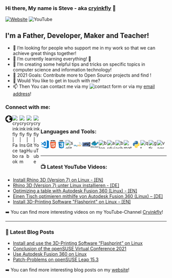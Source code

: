 ### Hi there, My name is Steve - aka [cryinkfly][website] 👋

[![Website](https://img.shields.io/website?label=cryinkfly.com&style=for-the-badge&url=https%3A%2F%2Fcryinkfly.com)](https://cryinkfly.com)
![YouTube](https://img.shields.io/youtube/channel/subscribers/UCJO-EOBPtlVv5OycHkFPcRg?label=YouTube%20Subscribers&style=for-the-badge)

## I'm a Father, Developer, Maker and Teacher!

- 🔭 I’m looking for people who support me in my work so that we can achieve great things together!
- 🌱 I’m currently learning everything! 🤣
- 📔 I’m creating some helpful tips and tricks on specific topics in computer science and information technology!
- 🥅 2021 Goals: Contribute more to Open Source projects and find !
- 💬 Would You like to get in touch with me?
- 📫 Then You can contact me via my ![contact form](https://cryinkfly.com/contact/) or via my [email address]!

### Connect with me:

[<img align="left" alt="cryinkfly.com" width="22px" src="https://raw.githubusercontent.com/iconic/open-iconic/master/svg/globe.svg" />][website]
[<img align="left" alt="cryinkfly | Facebook" width="22px" src="https://cdn.jsdelivr.net/npm/simple-icons@v3/icons/facebook.svg" />][facebook]
[<img align="left" alt="cryinkfly | Instagram" width="22px" src="https://cdn.jsdelivr.net/npm/simple-icons@v3/icons/instagram.svg" />][instagram]
[<img align="left" alt="cryinkfly | GitHub" width="22px" src="https://cdn.jsdelivr.net/npm/simple-icons@v3/icons/github.svg" />][github]
[<img align="left" alt="cryinkfly | YouTube" width="22px" src="https://cdn.jsdelivr.net/npm/simple-icons@v3/icons/youtube.svg" />][youtube]

<br />

### Languages and Tools:

<a href="https://code.visualstudio.com/" target="_blank" rel="nofollow noopener noreferrer"><img src="https://raw.githubusercontent.com/github/explore/80688e429a7d4ef2fca1e82350fe8e3517d3494d/topics/visual-studio-code/visual-studio-code.png" alt="visual-studio-code" align="left" width="26" height="26"/> </a> 
<a href="https://www.w3.org/html/" target="_blank" rel="nofollow noopener noreferrer"> <img src="https://raw.githubusercontent.com/devicons/devicon/master/icons/html5/html5-original-wordmark.svg" alt="html5" align="left" width="26" height="26"/> </a> 
<a href="https://www.w3schools.com/css/" target="_blank" rel="nofollow noopener noreferrer"> <img src="https://raw.githubusercontent.com/devicons/devicon/master/icons/css3/css3-original-wordmark.svg" alt="css3" align="left" width="26" height="26"/> 
<a href="https://www.sqlite.org/" target="_blank" rel="nofollow noopener noreferrer"> <img src="https://www.vectorlogo.zone/logos/sqlite/sqlite-icon.svg" alt="sqlite" align="left" width="26" height="26"/> </a> 
<a href="https://www.mysql.com/" target="_blank" rel="nofollow noopener noreferrer"> <img src="https://raw.githubusercontent.com/devicons/devicon/master/icons/mysql/mysql-original-wordmark.svg" alt="mysql" align="left" width="26" height="26"/> </a>
<a href="https://www.php.net" target="_blank" rel="nofollow noopener noreferrer"> <img src="https://raw.githubusercontent.com/devicons/devicon/master/icons/php/php-original.svg" alt="php" align="left" width="26" height="26"/> </a>
<a href="https://www.docker.com/" target="_blank" rel="nofollow noopener noreferrer"> <img src="https://raw.githubusercontent.com/devicons/devicon/master/icons/docker/docker-original-wordmark.svg" alt="docker" align="left" width="26" height="26"/> </a> 
<a href="https://www.blender.org/" target="_blank" rel="nofollow noopener noreferrer"> <img src="https://download.blender.org/branding/community/blender_community_badge_white.svg" alt="blender" align="left" width="26" height="26"/> </a> 
<a href="https://www.arduino.cc/" target="_blank" rel="nofollow noopener noreferrer"><img src="https://cdn.worldvectorlogo.com/logos/arduino-1.svg" alt="arduino" align="left" width="26" height="26"/> </a> 
<a href="https://www.gnu.org/software/bash/" target="_blank" rel="nofollow noopener noreferrer"> <img src="https://www.vectorlogo.zone/logos/gnu_bash/gnu_bash-icon.svg" alt="bash" align="left" width="26" height="26"/> </a> 
<a href="https://www.mathworks.com/" target="_blank" rel="nofollow noopener noreferrer"> <img src="https://upload.wikimedia.org/wikipedia/commons/2/21/Matlab_Logo.png" alt="matlab" align="left" width="26" height="26"/> </a>
<a href="https://www.python.org" target="_blank" rel="nofollow noopener noreferrer"> <img src="https://raw.githubusercontent.com/devicons/devicon/master/icons/python/python-original.svg" alt="python" align="left" width="26" height="26"/> </a> 
<a href="https://www.qt.io/" target="_blank" rel="nofollow noopener noreferrer"> <img src="https://upload.wikimedia.org/wikipedia/commons/0/0b/Qt_logo_2016.svg" alt="qt" align="left" width="26" height="26"/> </a> 
<a href="https://www.gtk.org/" target="_blank" rel="nofollow noopener noreferrer"> <img src="https://upload.wikimedia.org/wikipedia/commons/7/71/GTK_logo.svg" alt="gtk" align="left" width="26" height="26"/> </a> 
<a href="https://www.vagrantup.com/" target="_blank" rel="nofollow noopener noreferrer"> <img src="https://www.vectorlogo.zone/logos/vagrantup/vagrantup-icon.svg" alt="vagrant" align="left" width="26" height="26"/> </a>

<br />
<br />

---

### 📺 Latest YouTube Videos:
<!-- YOUTUBE:START -->
- [Install Rhino 3D (Version 7) on Linux - [EN]](https://www.youtube.com/watch?v=xVgswrL7BVo)
- [Rhino 3D (Version 7) unter Linux installieren - [DE]](https://www.youtube.com/watch?v=VoymcDni9eM)
- [Optimizing a table with Autodesk Fusion 360 (Linux) - [EN]](https://www.youtube.com/watch?v=8e58jvMaPxU)
- [Einen Tisch optimieren mithilfe von Autodesk Fusion 360 (Linux) – [DE]](https://www.youtube.com/watch?v=t-S0Y09nUl0)
- [Install 3D-Printing Software "Flashprint" on Linux - [EN]](https://www.youtube.com/watch?v=yaHF6b6qqUc)
<!-- YOUTUBE:END -->
  
➡️ You can find more interesting videos on my YouTube-Channel [Cryinkfly]!
  
---

### 📕 Latest Blog Posts

<!-- BLOG-POST-LIST:START -->
- [Install and use the 3D-Printing Software “Flashprint” on Linux](https://cryinkfly.com/install-and-use-the-3d-printing-software-flashprint-on-linux/)
- [Conclusion of the openSUSE Virtual Conference 2021](https://cryinkfly.com/conclusion-of-the-opensuse-virtual-conference-2021/)
- [Use Autodesk Fusion 360 on Linux](https://cryinkfly.com/use-autodesk-fusion-360-on-linux/)
- [Patch-Problems on openSUSE Leap 15.3](https://cryinkfly.com/patch-problems-on-opensuse-leap-15-3/)
<!-- BLOG-POST-LIST:END -->
  
➡️ You can find more interesting blog posts on my [website]!  
  
  
  


[website]: https://cryinkfly.com
[facebook]: https://www.facebook.com/cryinkfly/
[instagram]: https://instagram.com/cryinkfly
[github]: https://github.com/cryinkfly/
[youtube]: https://www.youtube.com/channel/UCJO-EOBPtlVv5OycHkFPcRg
[Cryinkfly]: https://www.youtube.com/channel/UCJO-EOBPtlVv5OycHkFPcRg
[email address]: mailto:info@cryinkfly.de
